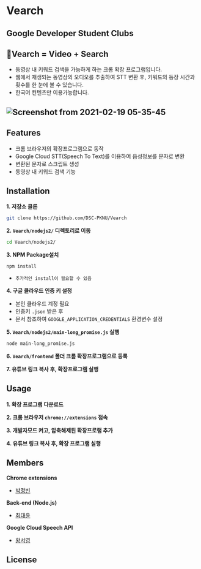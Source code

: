 # Vearch
## Google Developer Student Clubs

## 🔎Vearch = Video + Search
- 동영상 내 키워드 검색을 가능하게 하는 크롬 확장 프로그램입니다. 
- 웹에서 재생되는 동영상의 오디오를 추출하여 STT 변환 후, 키워드의 등장 시간과 횟수를 한 눈에 볼 수 있습니다.
- 한국어 컨텐츠만 이용가능합니다.

![Screenshot from 2021-02-19 05-35-45](https://user-images.githubusercontent.com/49135657/108418303-64550b80-7274-11eb-9714-921ce7a0b33a.png)
---

## Features

- 크롬 브라우저의 확장프로그램으로 동작
- Google Cloud STT(Speech To Text)를 이용하여 음성정보를 문자로 변환
- 변환된 문자로 스크립트 생성
- 동영상 내 키워드 검색 기능

## Installation

**1. 저장소 클론**
  ```bash
  git clone https://github.com/DSC-PKNU/Vearch
  ```

**2. `Vearch/nodejs2/` 디렉토리로 이동**
  ```bash
  cd Vearch/nodejs2/
  ```

**3. NPM Package설치**
  ```bash
  npm install
  ```
  - `추가적인 install이 필요할 수 있음`

**4. 구글 클라우드 인증 키 설정**
  - 본인 클라우드 계정 필요
  - 인증키 `.json` 받은 후
  - 문서 참조하여 `GOOGLE_APPLICATION_CREDENTIALS` 환경변수 설정

**5. `Vearch/nodejs2/main-long_promise.js` 실행**
  ```bash
  node main-long_promise.js
  ```

**6. `Vearch/frontend` 폴더 크롬 확장프로그램으로 등록**

**7. 유튜브 링크 복사 후, 확장프로그램 실행**


## Usage

**1. 확장 프로그램 다운로드**

**2. 크롬 브라우저 `chrome://extensions` 접속**

**3. 개발자모드 켜고, 압축해제된 확장프로램 추가**

**4. 유튜브 링크 복사 후, 확장 프로그램 실행**

## Members

**Chrome extensions**
- [박정빈](https://github.com/JeongbinPark)

**Back-end (Node.js)**
- [최대윤](https://github.com/Yoon6)

**Google Cloud Speech API**
- [황서영](https://github.com/dancing1emon)

## License

